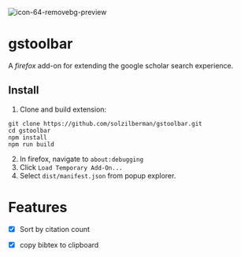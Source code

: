 ![icon-64-removebg-preview](https://github.com/solzilberman/gstoolbar/assets/45021394/999c8463-c8b6-4885-a517-cdfe0c597c56)
# gstoolbar
A *firefox* add-on for extending the google scholar search experience. 
## Install
1. Clone and build extension:
```
git clone https://github.com/solzilberman/gstoolbar.git
cd gstoolbar
npm install
npm run build
```
2. In firefox, navigate to `about:debugging`
3. Click `Load Temporary Add-On...`
4. Select `dist/manifest.json` from popup explorer.


# Features
- [x] Sort by citation count
- [x] copy bibtex to clipboard


